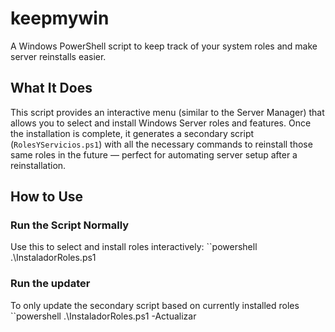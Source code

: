 # keepmywin

A Windows PowerShell script to keep track of your system roles and make server reinstalls easier.

## What It Does

This script provides an interactive menu (similar to the Server Manager) that allows you to select and install Windows Server roles and features. Once the installation is complete, it generates a secondary script (`RolesYServicios.ps1`) with all the necessary commands to reinstall those same roles in the future — perfect for automating server setup after a reinstallation.

## How to Use

### Run the Script Normally
Use this to select and install roles interactively:
``powershell
.\InstaladorRoles.ps1

### Run the updater
To only update the secondary script based on currently installed roles
``powershell
.\InstaladorRoles.ps1 -Actualizar
